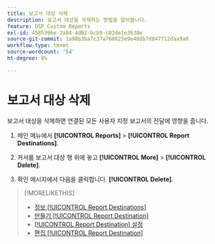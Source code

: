 ```yaml
---
title: 보고서 대상 삭제
description: 보고서 대상을 삭제하는 방법을 알아봅니다.
feature: DSP Custom Reports
exl-id: 4585396e-2a84-4d02-bcb9-c82de1e3638e
source-git-commit: 1a98b3ba7c37a768825e9e48db7d847f12daa9a0
workflow-type: tm+mt
source-wordcount: '54'
ht-degree: 0%

---
```


# 보고서 대상 삭제

보고서 대상을 삭제하면 연결된 모든 사용자 지정 보고서의 전달에 영향을 줍니다.

1. 메인 메뉴에서 **[!UICONTROL Reports]** > **[!UICONTROL Report Destinations]**.

1. 커서를 보고서 대상 행 위에 놓고 **[!UICONTROL More]** > **[!UICONTROL Delete]**.

1. 확인 메시지에서 다음을 클릭합니다. **[!UICONTROL Delete]**.

>[!MORELIKETHIS]
>
>* [정보 [!UICONTROL Report Destinations]](/help/dsp/reports/report-destinations/report-destination-about.md)
>* [만들기 [!UICONTROL Report Destination]](/help/dsp/reports/report-destinations/report-destination-create.md)
>* [[!UICONTROL Report Destination] 설정](/help/dsp/reports/report-destinations/report-destination-settings.md)
>* [편집 [!UICONTROL Report Destination]](/help/dsp/reports/report-destinations/report-destination-edit.md)

